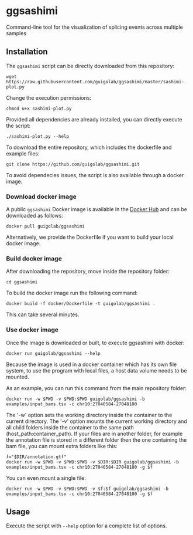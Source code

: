 # ggsashimi
Command-line tool for the visualization of splicing events across multiple samples

## Installation
The `ggsashimi` script can be directly downloaded from this repository:
```
wget https://raw.githubusercontent.com/guigolab/ggsashimi/master/sashimi-plot.py
```
Change the execution permissions:
```
chmod u+x sashimi-plot.py
```
Provided all dependencies are already installed, you can directly execute the script:
```
./sashimi-plot.py --help
```
To download the entire repository, which includes the dockerfile and example files:
```
git clone https://github.com/guigolab/ggsashimi.git
```
To avoid dependecies issues, the script is also available through a docker image.

### Download docker image

A public `ggsashimi` Docker image is available in the [Docker Hub](https://hub.docker.com/r/guigolab/ggsashimi/) and can be downloaded as follows:
```
docker pull guigolab/ggsashimi
```
Alternatively, we provide the Dockerfile if you want to build your local docker image.


### Build docker image
After downloading the repository, move inside the repository folder:
```
cd ggsashimi
```
To build the docker image run the following command:
```
docker build -f docker/Dockerfile -t guigolab/ggsashimi .
```
This can take several minutes. 


### Use docker image
Once the image is downloaded or built, to execute ggsashimi with docker:
```
docker run guigolab/ggsashimi --help
```
Because the image is used in a docker container which has its own file system, to use the program with local files, a host data volume needs to be mounted.

As an example, you can run this command from the main repository folder:
```
docker run -w $PWD -v $PWD:$PWD guigolab/ggsashimi -b examples/input_bams.tsv -c chr10:27040584-27048100
```
The '-w' option sets the working directory inside the container to the current directory.
The '-v' option mounts the current working directory and all child folders inside the container to the same path (host_path:container_path).
If your files are in another folder, for example the annotation file is stored in a different folder then the one containing the bam file, you can mount extra folders like this:
```
f="$DIR/annotation.gtf"
docker run -w $PWD -v $PWD:$PWD -v $DIR:$DIR guigolab/ggsashimi -b examples/input_bams.tsv -c chr10:27040584-27048100 -g $f
```
You can even mount a single file:
```
docker run -w $PWD -v $PWD:$PWD -v $f:$f guigolab/ggsashimi -b examples/input_bams.tsv -c chr10:27040584-27048100 -g $f
```

## Usage
Execute the script with `--help` option for a complete list of options.
